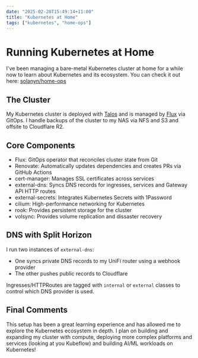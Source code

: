 ```yaml
---
date: "2025-02-28T15:49:14+11:00"
title: "Kubernetes at Home"
tags: ["kubernetes", "home-ops"]
---
```


# Running Kubernetes at Home

I've been managing a bare-metal Kubernetes cluster at home for a while now to learn about Kubernetes and its ecosystem. You can check it out here: [solanyn/home-ops](https://github.com/solanyn/home-ops)

## The Cluster

My Kubernetes cluster is deployed with [Talos](https://talos.dev/) and is managed by [Flux](https://fluxcd.io/) via GitOps. I handle backups of the cluster to my NAS via NFS and S3 and offsite to Cloudflare R2.

## Core Components

- Flux: GitOps operator that reconciles cluster state from Git
- Renovate: Automatically updates dependencies and creates PRs via GitHub Actions
- cert-manager: Manages SSL certificates across services
- external-dns: Syncs DNS records for ingresses, services and Gateway API HTTP routes
- external-secrets: Integrates Kubernetes Secrets with 1Password
- cilium: High-performance networking for Kubernetes
- rook: Provides persistent storage for the cluster
- volsync: Provides volume replication and dissaster recovery

## DNS with Split Horizon

I run two instances of `external-dns`:

- One syncs private DNS records to my UniFi router using a webhook provider
- The other pushes public records to Cloudflare

Ingresses/HTTPRoutes are tagged with `internal` or `external` classes to control which DNS provider is used.

## Final Comments

This setup has been a great learning experience and has allowed me to explore the Kubernetes ecosystem in depth. I plan on building and expanding my cluster with compute, deploying more complex platforms and services (looking at you Kubeflow) and building AI/ML workloads on Kubernetes!
